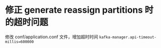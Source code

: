 # 修正 generate reassign partitions 时的超时问题

修改 conf/application.conf 文件，增加超时时间 `kafka-manager.api-timeout-millis=600000`
